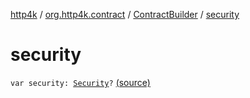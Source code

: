 [http4k](../../index.md) / [org.http4k.contract](../index.md) / [ContractBuilder](index.md) / [security](./security.md)

# security

`var security: `[`Security`](../../org.http4k.contract.security/-security/index.md)`?` [(source)](https://github.com/http4k/http4k/blob/master/http4k-contract/src/main/kotlin/org/http4k/contract/extensions.kt#L21)
